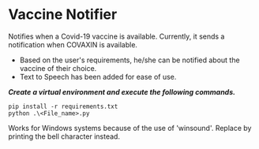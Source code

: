 # Vaccine Notifier
Notifies when a Covid-19 vaccine is available. Currently, it sends a notification when COVAXIN is available.
* Based on the user's requirements, he/she can be notified about the vaccine of their choice.
* Text to Speech has been added for ease of use.

***Create a virtual environment and execute the following commands.***

    pip install -r requirements.txt
    python .\<File_name>.py

Works for Windows systems because of the use of 'winsound'. Replace by printing the bell character instead.

